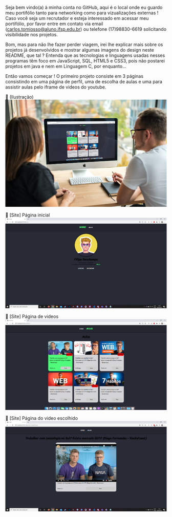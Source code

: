 Seja bem vindo(a) à minha conta no GitHub, aqui é o local onde eu guardo meu portifólio tanto para networking como para vizualizações externas !
Caso você seja um recrutador e esteja interessado em acessar meu portifólio, por favor entre em contato via email (carlos.tomiosso@aluno.ifsp.edu.br) ou telefone (17)98830-6619 solicitando visibilidade nos projetos.

Bom, mas para não lhe fazer perder viagem, irei lhe explicar mais sobre os projetos já desenvolvidos e mostrar algumas imagens do design neste README, que tal ?
Entenda que as tecnologias e linguagens usadas nesses programas têm foco em JavaScript, SQL, HTML5 e CSS3, pois não postarei projetos em java e nem em Linguagem C, por enquanto...

Então vamos começar !
O primeiro projeto consiste em 3 páginas consistindo em uma página de perfil, uma de escolha de aulas e uma para assistir aulas pelo iframe de videos do youtube.

🚀 (Ilustração)
![Pagina de ilustração](https://github.com/carlosrtj/readme/blob/master/smartmockups_keprp20o.jpg)

💜 [Site] Página inicial
![Pagina inicial](https://github.com/carlosrtj/readme/blob/master/Home.png)

💜 [Site] Página de videos
![Pagina videos](https://github.com/carlosrtj/readme/blob/master/Portif%C3%B3lio.png)

💜 [Site] Página do video escolhido
![Pagina do video escolhido](https://github.com/carlosrtj/readme/blob/master/Video.png)

